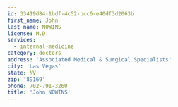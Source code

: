```yaml
---
id: 33419d84-1bdf-4c52-bcc6-e40df3d2063b
first_name: John
last_name: NOWINS
license: M.D.
services:
  - internal-medicine
category: doctors
address: 'Associated Medical & Surgical Specialists'
city: 'Las Vegas'
state: NV
zip: '89169'
phone: 702-791-3260
title: 'John NOWINS'
---
```

